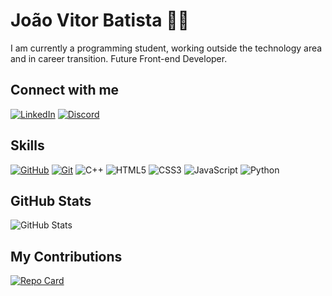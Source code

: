 # João Vitor Batista 👨‍💻
I am currently a programming student, working outside the technology area and in career transition. Future Front-end Developer.    

## Connect with me
[![LinkedIn](https://img.shields.io/badge/LinkedIn-000?style=for-the-badge&logo=linkedin&logoColor=0E76A8)](https://www.linkedin.com/in/joao-vitor-batista-/) [![Discord](https://img.shields.io/badge/Discord-000?style=for-the-badge&logo=discord)](https://www.discord.com/in/sucard/) 

## Skills
[![GitHub](https://img.shields.io/badge/GitHub-000?style=for-the-badge&logo=github&logoColor=fff)](https://docs.github.com/)  [![Git](https://img.shields.io/badge/Git-000?style=for-the-badge&logo=git&logoColor=fff)](https://git-scm.com/doc) ![C++](https://img.shields.io/badge/C%2B%2B-000?style=for-the-badge&logo=c%2B%2B&logoColor=00599C) ![HTML5](https://img.shields.io/badge/HTML5-000?style=for-the-badge&logo=html5) ![CSS3](https://img.shields.io/badge/CSS3-000?style=for-the-badge&logo=css3&logoColor=white) 	![JavaScript](https://img.shields.io/badge/JavaScript-fff?style=for-the-badge&logo=javascript&logoColor=black) ![Python](https://img.shields.io/badge/Python-000?style=for-the-badge&logo=python&logoColor=white)

## GitHub Stats

![GitHub Stats](https://github-readme-stats.vercel.app/api?username=sucard&theme=transparent&bg_color=000&border_color=30A3DC&show_icons=true&icon_color=30A3DC&title_color=E94D5F&hide_title=true&text_color=FFF)


## My Contributions

[![Repo Card](https://github-readme-stats.vercel.app/api/pin/?username=sucard&repo=dio-lab-open-source&bg_color=000&border_color=30A3DC&show_icons=true&icon_color=30A3DC&title_color=E94D5F&text_color=FFF)](https://github.com/sucard/dio-lab-open-source)
